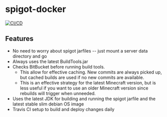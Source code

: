 # spigot-docker
[![CI/CD](https://github.com/shepherdjerred-minecraft/spigot-docker/actions/workflows/docker-publish.yml/badge.svg)
](https://github.com/shepherdjerred-minecraft/spigot-docker/actions/workflows/docker-publish.yml)

## Features
* No need to worry about spigot jarfiles -- just mount a server data directory and go
* Always uses the latest BuildTools.jar
* Checks BitBucket before running build tools.
  * This allow for effective caching. New commits are always picked up, but cached builds are used if no new commits are available.
  * This is an effective strategy for the latest Minecraft version, but is less useful if you want to use an older Minecraft version since rebuilds will trigger when unneeded.
* Uses the latest JDK for building and running the spigot jarfile and the latest stable slim debian OS image
* Travis CI setup to build and deploy changes daily
